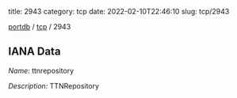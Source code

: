 title: 2943
category: tcp
date: 2022-02-10T22:46:10
slug: tcp/2943

[portdb](/) / [tcp](/category/tcp.html) / 2943


## IANA Data

_Name:_ ttnrepository

_Description:_ TTNRepository

